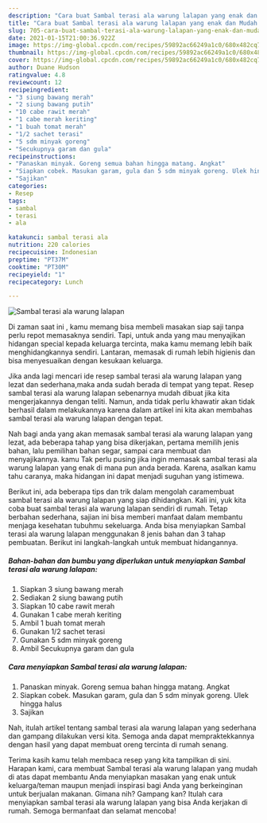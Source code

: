 ```yaml
---
description: "Cara buat Sambal terasi ala warung lalapan yang enak dan Mudah Dibuat"
title: "Cara buat Sambal terasi ala warung lalapan yang enak dan Mudah Dibuat"
slug: 705-cara-buat-sambal-terasi-ala-warung-lalapan-yang-enak-dan-mudah-dibuat
date: 2021-01-15T21:00:36.922Z
image: https://img-global.cpcdn.com/recipes/59892ac66249a1c0/680x482cq70/sambal-terasi-ala-warung-lalapan-foto-resep-utama.jpg
thumbnail: https://img-global.cpcdn.com/recipes/59892ac66249a1c0/680x482cq70/sambal-terasi-ala-warung-lalapan-foto-resep-utama.jpg
cover: https://img-global.cpcdn.com/recipes/59892ac66249a1c0/680x482cq70/sambal-terasi-ala-warung-lalapan-foto-resep-utama.jpg
author: Duane Hudson
ratingvalue: 4.8
reviewcount: 12
recipeingredient:
- "3 siung bawang merah"
- "2 siung bawang putih"
- "10 cabe rawit merah"
- "1 cabe merah keriting"
- "1 buah tomat merah"
- "1/2 sachet terasi"
- "5 sdm minyak goreng"
- "Secukupnya garam dan gula"
recipeinstructions:
- "Panaskan minyak. Goreng semua bahan hingga matang. Angkat"
- "Siapkan cobek. Masukan garam, gula dan 5 sdm minyak goreng. Ulek hingga halus"
- "Sajikan"
categories:
- Resep
tags:
- sambal
- terasi
- ala

katakunci: sambal terasi ala 
nutrition: 220 calories
recipecuisine: Indonesian
preptime: "PT37M"
cooktime: "PT30M"
recipeyield: "1"
recipecategory: Lunch

---
```



![Sambal terasi ala warung lalapan](https://img-global.cpcdn.com/recipes/59892ac66249a1c0/680x482cq70/sambal-terasi-ala-warung-lalapan-foto-resep-utama.jpg)

Di zaman  saat ini , kamu memang bisa membeli masakan siap saji tanpa perlu repot memasaknya sendiri. Tapi, untuk anda yang mau menyajikan hidangan special kepada keluarga tercinta, maka kamu memang lebih baik menghidangkannya sendiri. Lantaran, memasak di rumah lebih higienis dan bisa menyesuaikan dengan kesukaan keluarga.

Jika anda lagi mencari ide resep sambal terasi ala warung lalapan yang lezat dan sederhana,maka anda sudah berada di tempat yang tepat. Resep sambal terasi ala warung lalapan  sebenarnya mudah dibuat jika kita mengerjakannya dengan teliti. Namun, anda tidak perlu khawatir akan tidak berhasil dalam melakukannya 
karena dalam artikel ini kita akan membahas sambal terasi ala warung lalapan dengan tepat.  



Nah bagi anda yang akan memasak sambal terasi ala warung lalapan yang lezat, ada beberapa tahap yang bisa dikerjakan, pertama memilih jenis bahan, lalu pemilihan bahan segar, sampai cara membuat dan menyajikannya. kamu Tak perlu pusing jika ingin memasak sambal terasi ala warung lalapan yang enak di mana pun anda berada. Karena, asalkan kamu  tahu caranya, maka hidangan ini dapat menjadi suguhan yang istimewa.

Berikut ini, ada beberapa tips dan trik dalam mengolah caramembuat sambal terasi ala warung lalapan yang siap dihidangkan. Kali ini, yuk kita coba buat sambal terasi ala warung lalapan sendiri di rumah. Tetap berbahan sederhana, sajian ini bisa memberi manfaat dalam membantu menjaga kesehatan tubuhmu sekeluarga. Anda bisa menyiapkan Sambal terasi ala warung lalapan menggunakan 8 jenis bahan dan 3 tahap pembuatan. Berikut ini langkah-langkah untuk membuat hidangannya.

<!--inarticleads1-->

##### Bahan-bahan dan bumbu yang diperlukan untuk menyiapkan Sambal terasi ala warung lalapan:

1. Siapkan 3 siung bawang merah
1. Sediakan 2 siung bawang putih
1. Siapkan 10 cabe rawit merah
1. Gunakan 1 cabe merah keriting
1. Ambil 1 buah tomat merah
1. Gunakan 1/2 sachet terasi
1. Gunakan 5 sdm minyak goreng
1. Ambil Secukupnya garam dan gula




<!--inarticleads2-->

##### Cara menyiapkan Sambal terasi ala warung lalapan:

1. Panaskan minyak. Goreng semua bahan hingga matang. Angkat
1. Siapkan cobek. Masukan garam, gula dan 5 sdm minyak goreng. Ulek hingga halus
1. Sajikan




Nah, itulah artikel tentang  sambal terasi ala warung lalapan  yang sederhana dan gampang dilakukan versi kita. Semoga anda dapat mempraktekkannya dengan hasil yang dapat membuat oreng tercinta di rumah senang. 

Terima kasih kamu telah membaca resep yang kita tampilkan di sini. Harapan kami, cara membuat  Sambal terasi ala warung lalapan yang mudah di atas dapat membantu Anda menyiapkan masakan yang enak untuk keluarga/teman maupun menjadi inspirasi bagi Anda yang berkeinginan untuk berjualan makanan. Gimana nih? Gampang kan? Itulah cara menyiapkan sambal terasi ala warung lalapan yang bisa Anda kerjakan di rumah. Semoga bermanfaat dan selamat mencoba!

